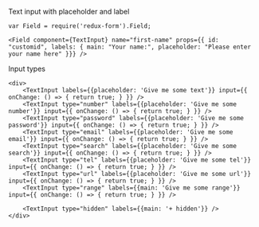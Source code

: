 Text input with placeholder and label

    var Field = require('redux-form').Field;

    <Field component={TextInput} name="first-name" props={{ id: "customid", labels: { main: "Your name:", placeholder: "Please enter your name here" }}} />

Input types

    <div>
        <TextInput labels={{placeholder: 'Give me some text'}} input={{ onChange: () => { return true; } }} />
        <TextInput type="number" labels={{placeholder: 'Give me some number'}} input={{ onChange: () => { return true; } }} />
        <TextInput type="password" labels={{placeholder: 'Give me some password'}} input={{ onChange: () => { return true; } }} />
        <TextInput type="email" labels={{placeholder: 'Give me some email'}} input={{ onChange: () => { return true; } }} />
        <TextInput type="search" labels={{placeholder: 'Give me some search'}} input={{ onChange: () => { return true; } }} />
        <TextInput type="tel" labels={{placeholder: 'Give me some tel'}} input={{ onChange: () => { return true; } }} />
        <TextInput type="url" labels={{placeholder: 'Give me some url'}} input={{ onChange: () => { return true; } }} />
        <TextInput type="range" labels={{main: 'Give me some range'}} input={{ onChange: () => { return true; } }} />
        
        <TextInput type="hidden" labels={{main: '+ hidden'}} />
    </div>